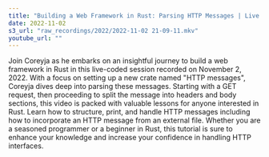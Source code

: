 ```yaml
---
title: "Building a Web Framework in Rust: Parsing HTTP Messages | Live Coding with Coreyja"
date: 2022-11-02
s3_url: "raw_recordings/2022/2022-11-02 21-09-11.mkv"
youtube_url: ""
---
```


Join Coreyja as he embarks on an insightful journey to build a web framework in Rust in this live-coded session recorded on November 2, 2022. With a focus on setting up a new crate named "HTTP messages", Coreyja dives deep into parsing these messages. Starting with a GET request, then proceeding to split the message into headers and body sections, this video is packed with valuable lessons for anyone interested in Rust. Learn how to structure, print, and handle HTTP messages including how to incorporate an HTTP message from an external file. Whether you are a seasoned programmer or a beginner in Rust, this tutorial is sure to enhance your knowledge and increase your confidence in handling HTTP interfaces.
